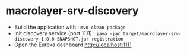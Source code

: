 # macrolayer-srv-discovery

* Build the application with : `mvn clean package`
* Init discovery service (port 1111) : `java -jar target/macrolayer-srv-discovery-1.0.0-SNAPSHOT.jar registration`
* Open the Eureka dashboard [http://localhost:1111](http://localhost:1111)
